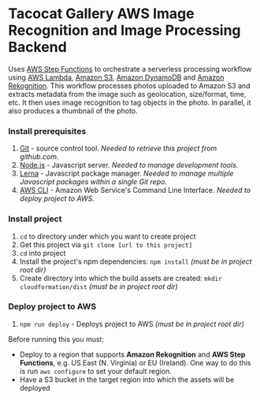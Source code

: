 # Tacocat Gallery AWS Image Recognition and Image Processing Backend

Uses [AWS Step Functions](https://aws.amazon.com/step-functions/) to orchestrate a serverless processing workflow using [AWS Lambda](http://aws.amazon.com/lambda/), [Amazon S3](http://aws.amazon.com/s3/), [Amazon DynamoDB](http://aws.amazon.com/dynamodb/) and [Amazon Rekognition](https://aws.amazon.com/rekognition/). This workflow processes photos uploaded to Amazon S3 and extracts metadata from the image such as geolocation, size/format, time, etc. It then uses image recognition to tag objects in the photo. In parallel, it also produces a thumbnail of the photo.

### Install prerequisites

1. [Git](http://git-scm.com/) - source control tool. _Needed to retrieve this project from github.com._
1. [Node.js](http://nodejs.org/) - Javascript server. _Needed to manage development tools._
1. [Lerna](https://lerna.js.org/) - Javascript package manager. _Needed to manage multiple Javascript packages within a single Git repo._
1. [AWS CLI](https://aws.amazon.com/cli/) - Amazon Web Service's Command Line Interface.  _Needed to deploy project to AWS._

### Install project

1. `cd` to directory under which you want to create project
1. Get this project via `git clone [url to this project]`
1. `cd` into project
1. Install the project's npm dependencies: `npm install` _(must be in project root dir)_
1. Create directory into which the build assets are created: `mkdir cloudformation/dist` _(must be in project root dir)_

### Deploy project to AWS

1. `npm run deploy` - Deploys project to AWS _(must be in project root dir)_

Before running this you must:
 - Deploy to a region that supports **Amazon Rekognition** and **AWS Step Functions**, e.g. US East (N. Virginia) or EU (Ireland).  One way to do this is run `aws configure` to set your default region.
 - Have a S3 bucket in the target region into which the assets will be deployed
